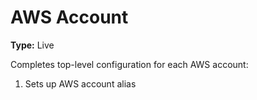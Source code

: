 # AWS Account

**Type:** Live

Completes top-level configuration for each AWS account:

1. Sets up AWS account alias
